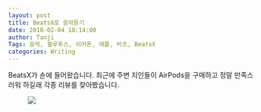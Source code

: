 ```yaml
---
layout: post
title: BeatsX로 음악듣기
date: 2018-02-04 18:14:00
author: Tanji
Tags: 음악, 블루투스, 이어폰, 애플, 비츠, BeatsX
categories: Writing
---
```


BeatsX가 손에 들어왔습니다. 최근에 주변 지인들이 AirPods을 구매하고 정말 만족스러워 하길래 각종 리뷰를 찾아봤습니다.


<figure><img src=“/img/beats.png”></figure>
